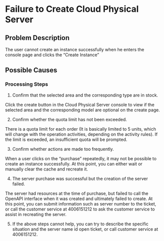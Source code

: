 # Failure to Create Cloud Physical Server

## Problem Description

The user cannot create an instance successfully when he enters the console page and clicks the “Create Instance”

## Possible Causes
### Processing Steps

1. Confirm that the selected area and the corresponding type are in stock.

Click the create button in the Cloud Physical Server console to view if the selected area and the corresponding model are optional on the create page.

2. Confirm whether the quota limit has not been exceeded.

There is a quota limit for each order (It is basically limited to 5 units, which will change with the operation activities, depending on the activity rules). If the limit is exceeded, an insufficient quota will be prompted.

3. Confirm whether actions are made too frequently.

When a user clicks on the “purchase” repeatedly, it may not be possible to create an instance successfully. At this point, you can either wait or manually clear the cache and recreate it.

4. The server purchase was successful but the creation of the server failed.

The server had resources at the time of purchase, but failed to call the OpenAPI interface when it was created and ultimately failed to create. At this point, you can submit information such as server number to the ticket, or call the customer service at 4006151212 to ask the customer service to assist in recreating the server.

5. If the above steps cannot help, you can try to describe the specific situation and  the server name id open ticket, or call customer service at 4006151212.
